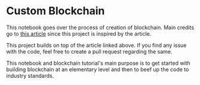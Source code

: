 # Custom Blockchain 

This notebook goes over the process of creation of blockchain. Main credits go to [this article](https://medium.com/coinmonks/python-tutorial-build-a-blockchain-713c706f6531) since this project is inspired by the article. 

This project builds on top of the article linked above. If you find any issue with the code, feel free to create a pull request regarding the same. 

This notebook and blockchain tutorial's main purpose is to get started with building blockchain at an elementary level and then to beef up the code to industry standards. 
